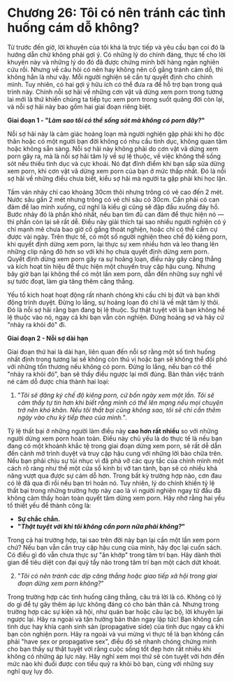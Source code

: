 # Chương 26: Tôi có nên tránh các tình huống cám dỗ không?

Từ trước đến giờ, lời khuyên của tôi khá là trực tiếp và yêu cầu bạn coi đó là hướng dẫn chứ không phải gợi ý. Có những lý do chính đáng, thực tế cho lời khuyên này và những lý do đó đã được chứng minh bởi hàng ngàn nghiên cứu rồi. Nhưng về câu hỏi có nên hay không nên cố gắng tránh cám dỗ, thì không hẳn là như vậy. Mỗi người nghiện sẽ cần tự quyết định cho chính mình. Tuy nhiên, có hai gợi ý hữu ích có thể đưa ra để hỗ trợ bạn trong quá trình này. Chính nỗi sợ hãi về những cơn vật vã dừng xem porn trong tương lai mới là thứ khiến chúng ta tiếp tục xem porn trong suốt quãng đời còn lại, và nỗi sợ hãi này bao gồm hai giai đoạn riêng biệt.

**Giai đoạn 1 - "*Làm sao tôi có thể sống sót mà không có porn đây?*"**

Nỗi sợ hãi này là cảm giác hoảng loạn mà người nghiện gặp phải khi họ độc thân hoặc có một người bạn đời không có nhu cầu tình dục, không quan tâm hoặc không sẵn sàng. Nỗi sợ hãi này không phải do cơn vật vã dừng xem porn gây ra, mà là nỗi sợ hãi tâm lý về sự lệ thuộc, về việc không thể sống sót nếu thiếu tình dục và cực khoái. Nó đạt đỉnh điểm khi bạn sắp sửa dừng xem porn, khi cơn vật vã dừng xem porn của bạn ở mức thấp nhất. Đó là nỗi sợ hãi về những điều chưa biết, kiểu sợ hãi mà người ta gặp phải khi học lặn.

Tấm ván nhảy chỉ cao khoảng 30cm thôi nhưng trông có vẻ cao đến 2 mét. Nước sâu gần 2 mét nhưng trông có vẻ chỉ sâu có 30cm. Cần phải có can đảm để lao mình xuống, cứ nghĩ là kiểu gì cũng sẽ đập đầu xuống đáy hồ. Bước nhảy đó là phần khó nhất, nếu bạn tìm đủ can đảm để thực hiện nó — thì phần còn lại sẽ rất dễ. Điều này giải thích tại sao nhiều người nghiện có ý chí mạnh mẽ chưa bao giờ cố gắng thoát nghiện, hoặc chỉ có thể cầm cự được vài ngày. Trên thực tế, có một số người nghiện theo chế độ kiêng porn, khi quyết định dừng xem porn, lại thực sự xem nhiều hơn và leo thang lên những clip nặng đô hơn so với khi họ chưa quyết định dừng xem porn. Quyết định dừng xem porn gây ra sự hoảng loạn, điều này gây căng thẳng và kích hoạt tín hiệu để thực hiện một chuyến truy cập hậu cung. Nhưng bây giờ bạn lại không thể có một lần xem porn, dẫn đến những suy nghĩ về sự tước đoạt, làm gia tăng thêm căng thẳng.

Yếu tố kích hoạt hoạt động rất nhanh chóng khi cầu chì bị đứt và bạn khởi động trình duyệt. Đừng lo lắng, sự hoảng loạn đó chỉ là về mặt tâm lý thôi. Đó là nỗi sợ hãi rằng bạn đang bị lệ thuộc. Sự thật tuyệt vời là bạn không hề lệ thuộc vào nó, ngay cả khi bạn vẫn còn nghiện. Đừng hoảng sợ và hãy cứ "nhảy ra khỏi đó" đi.

**Giai đoạn 2 - Nỗi sợ dài hạn**

Giai đoạn thứ hai là dài hạn, liên quan đến nỗi sợ rằng một số tình huống nhất định trong tương lai sẽ không còn thú vị hoặc bạn sẽ không thể đối phó với những tổn thương nếu không có porn. Đừng lo lắng, nếu bạn có thể "nhảy ra khỏi đó", bạn sẽ thấy điều ngược lại mới đúng. Bản thân việc tránh né cám dỗ được chia thành hai loại:

1. "*Tôi sẽ đăng ký chế độ kiêng porn, cứ bốn ngày xem một lần. Tôi sẽ cảm thấy tự tin hơn khi biết rằng mình có thể lên mạng nếu mọi chuyện trở nên khó khăn. Nếu tôi thất bại cũng không sao, tôi sẽ chỉ cần thêm ngày vào chu kỳ tiếp theo của mình.*".

Tỷ lệ thất bại ở những người làm điều này **cao hơn rất nhiều** so với những người dừng xem porn hoàn toàn. Điều này chủ yếu là do thực tế là nếu bạn đang có một khoảnh khắc tệ trong giai đoạn dừng xem porn, sẽ rất dễ dẫn đến cảnh mở trình duyệt và truy cập hậu cung với những lời bào chữa trên. Nếu bạn phải chịu sự tủi nhục vì đã phá vỡ các quy tắc của chính mình một cách rõ ràng như thể một cửa sổ kính bị vỡ tan tành, bạn sẽ có nhiều khả năng vượt qua được sự cám dỗ hơn. Trong bất kỳ trường hợp nào, cơn đau có lẽ đã qua đi rồi nếu bạn trì hoãn nó. Tuy nhiên, lý do chính khiến tỷ lệ thất bại trong những trường hợp này cao là vì người nghiện ngay từ đầu đã không cảm thấy hoàn toàn quyết tâm dừng xem porn. Hãy nhớ rằng hai yếu tố thiết yếu để thành công là:

* **Sự chắc chắn.**
* **"*Thật tuyệt vời khi tôi không cần porn nữa phải không?*"**

Trong cả hai trường hợp, tại sao trên đời này bạn lại cần một lần xem porn chứ? Nếu bạn vẫn cần truy cập hậu cung của mình, hãy đọc lại cuốn sách. Có điều gì đó vẫn chưa thực sự "ăn khớp" trong tâm trí bạn. Hãy dành thời gian để tiêu diệt con đại quỷ tẩy não trong tâm trí bạn một cách dứt khoát.

2. "*Tôi có nên tránh các dịp căng thẳng hoặc giao tiếp xã hội trong giai đoạn dừng xem porn không?*"

Trong trường hợp các tình huống căng thẳng, câu trả lời là có. Không có lý do gì để tự gây thêm áp lực không đáng có cho bản thân cả. Nhưng trong trường hợp các sự kiện xã hội, như quán bar hoặc câu lạc bộ, lời khuyên lại ngược lại. Hãy ra ngoài và tận hưởng bản thân ngay lập tức! Bạn không cần tình dục hay khía cạnh sinh sản (propagative side) của tình dục ngay cả khi bạn còn nghiện porn. Hãy ra ngoài và vui mừng vì thực tế là bạn không cần phải "have sex or propagative sex", điều đó sẽ nhanh chóng chứng minh cho bạn thấy sự thật tuyệt vời rằng cuộc sống tốt đẹp hơn rất nhiều khi không có những áp lực này. Hãy nghĩ xem mọi thứ sẽ còn tuyệt vời hơn đến mức nào khi đuổi được con tiểu quỷ ra khỏi bỏ bạn, cùng với những suy nghĩ quỵ lụy đó.